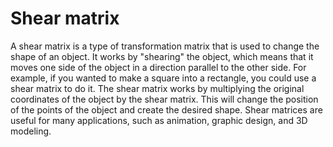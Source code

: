 # Shear matrix

A shear matrix is a type of transformation matrix that is used to change the shape of an object. It works by "shearing" the object, which means that it moves one side of the object in a direction parallel to the other side. For example, if you wanted to make a square into a rectangle, you could use a shear matrix to do it. The shear matrix works by multiplying the original coordinates of the object by the shear matrix. This will change the position of the points of the object and create the desired shape. Shear matrices are useful for many applications, such as animation, graphic design, and 3D modeling.
